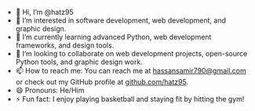 - 👋 Hi, I’m @hatz95
- 👀 I’m interested in software development, web development, and graphic design.
- 🌱 I’m currently learning advanced Python, web development frameworks, and design tools.
- 💞️ I’m looking to collaborate on web development projects, open-source Python tools, and graphic design work.
- 📫 How to reach me: You can reach me at hassansamir790@gmail.com or check out my GitHub profile at [github.com/hatz95](https://github.com/hatz95).
- 😄 Pronouns: He/Him
- ⚡ Fun fact: I enjoy playing basketball and staying fit by hitting the gym!


<!---
hatz95/hatz95 is a ✨ special ✨ repository because its `README.md` (this file) appears on your GitHub profile.
You can click the Preview link to take a look at your changes.
--->
